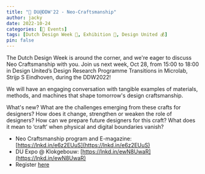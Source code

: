 ```yaml
---
title: "📅 DU@DDW'22 - Neo-Craftsmanship"
author: jacky
date: 2022-10-24
categories: [📅 Events]
tags: [Dutch Design Week 📅, Exhibition 📅, Design United 💰]
pin: false
---
```


The Dutch Design Week is around the corner, and we're eager to discuss Neo Craftsmanship with you. Join us next week, Oct 28, from 15:00 to 18:00 in Design United’s Design Research Programme Transitions in Microlab, Strijp S Eindhoven, during the DDW2022!

We will have an engaging conversation with tangible examples of materials, methods, and machines that shape tomorrow's design craftsmanship.

What's new? What are the challenges emerging from these crafts for designers? How does it change, strengthen or weaken the role of designers? How can we prepare future designers for this craft?
What does it mean to ‘craft’ when physical and digital boundaries vanish? 

* Neo Craftsmanship program and E-magazine: [https://lnkd.in/e6z2EUuS](https://lnkd.in/e6z2EUuS)
* DU Expo @ Klokgebouw: [https://lnkd.in/ewN8UwaR](https://lnkd.in/ewN8UwaR)
* Register [here](https://lnkd.in/eMEAVhGv)
